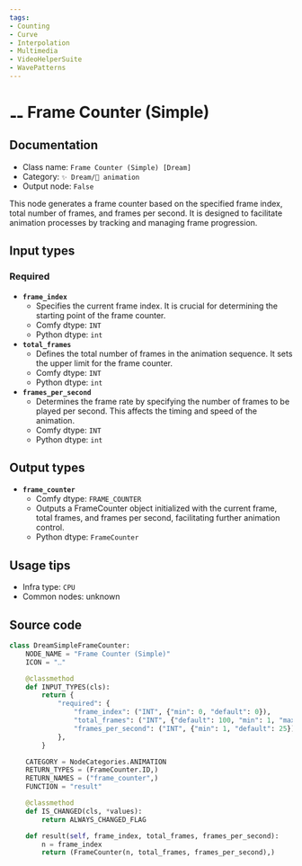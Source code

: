 ```yaml
---
tags:
- Counting
- Curve
- Interpolation
- Multimedia
- VideoHelperSuite
- WavePatterns
---
```


# ⚋ Frame Counter (Simple)
## Documentation
- Class name: `Frame Counter (Simple) [Dream]`
- Category: `✨ Dream/🎥 animation`
- Output node: `False`

This node generates a frame counter based on the specified frame index, total number of frames, and frames per second. It is designed to facilitate animation processes by tracking and managing frame progression.
## Input types
### Required
- **`frame_index`**
    - Specifies the current frame index. It is crucial for determining the starting point of the frame counter.
    - Comfy dtype: `INT`
    - Python dtype: `int`
- **`total_frames`**
    - Defines the total number of frames in the animation sequence. It sets the upper limit for the frame counter.
    - Comfy dtype: `INT`
    - Python dtype: `int`
- **`frames_per_second`**
    - Determines the frame rate by specifying the number of frames to be played per second. This affects the timing and speed of the animation.
    - Comfy dtype: `INT`
    - Python dtype: `int`
## Output types
- **`frame_counter`**
    - Comfy dtype: `FRAME_COUNTER`
    - Outputs a FrameCounter object initialized with the current frame, total frames, and frames per second, facilitating further animation control.
    - Python dtype: `FrameCounter`
## Usage tips
- Infra type: `CPU`
- Common nodes: unknown


## Source code
```python
class DreamSimpleFrameCounter:
    NODE_NAME = "Frame Counter (Simple)"
    ICON = "⚋"

    @classmethod
    def INPUT_TYPES(cls):
        return {
            "required": {
                "frame_index": ("INT", {"min": 0, "default": 0}),
                "total_frames": ("INT", {"default": 100, "min": 1, "max": 24 * 3600 * 60}),
                "frames_per_second": ("INT", {"min": 1, "default": 25}),
            },
        }

    CATEGORY = NodeCategories.ANIMATION
    RETURN_TYPES = (FrameCounter.ID,)
    RETURN_NAMES = ("frame_counter",)
    FUNCTION = "result"

    @classmethod
    def IS_CHANGED(cls, *values):
        return ALWAYS_CHANGED_FLAG

    def result(self, frame_index, total_frames, frames_per_second):
        n = frame_index
        return (FrameCounter(n, total_frames, frames_per_second),)

```
